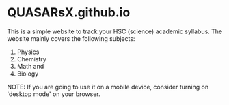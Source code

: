 # QUASARsX.github.io
This is a simple website to track your HSC (science) academic syllabus.
The website mainly covers the following subjects:
  1. Physics
  2. Chemistry
  3. Math and
  4. Biology

NOTE: If you are going to use it on a mobile device, consider turning on 'desktop mode' on your browser.
